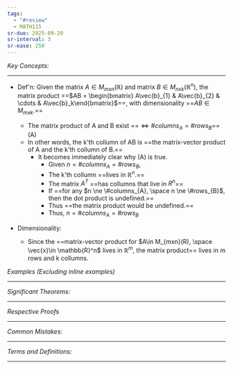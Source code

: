 ```yaml
---
tags:
  - "#review"
  - MATH115
sr-due: 2025-09-20
sr-interval: 3
sr-ease: 250
---
```

*Key Concepts:*
___

- Def'n: Given the matrix $A \in M_{mxn}(\mathbb{R})$ and matrix $B \in M_{nxk}(\mathbb{R}^n)$, the matrix product ==$AB = \begin{bmatrix} A\vec{b}_{1} & A\vec{b}_{2} & \cdots & A\vec{b}_k\end{bmatrix}$==, with dimensionality ==$AB \in M_{mxk}$.==
	- The matrix product of A and B exist ==$\iff \#columns_{A} = \#rows_{B}$== (A)
	- In other words, the k'th collumn of AB is ==the matrix-vector product of A and the k'th collumn of B.==
		- It becomes immediately clear why (A) is true.
			- Given $n = \#columns_{A} = \#rows_{B}$,
			- The k'th collumn ==lives in $\mathbb{R}^n$.==
			- The matrix $A^T$ ==has collumns that live in $R^n$==
			- If ==for any $n \ne \#columns_{A}, \space n \ne \#rows_{B}$, then the dot product is undefined.==
			- Thus ==the matrix product would be undefined.==
			- Thus, $n = \#columns_{A} = \#rows_{B}$

- Dimensionality:
	- Since the ==matrix-vector product for $A\in M_{mxn}(R), \space \vec{x}\in \mathbb{R}^n$ lives in $\mathbb{R}^m$, the matrix product== lives in m rows and k collumns.


*Examples (Excluding inline examples)* 
___

*Significant Theorems:*
___

*Respective Proofs*
___

*Common Mistakes:*
___

*Terms and Definitions:*
___

